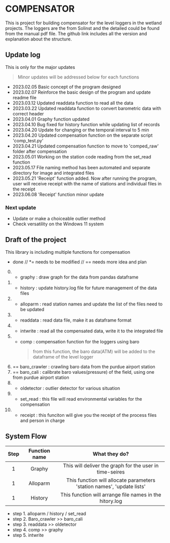 # COMPENSATOR
This is project for building compensator for the level loggers in the wetland projects.
The loggers are the from Solinst and the detailed could be found from the manual pdf file.
The github link includes all the version and explanation about the structure.



## Update log
This is only for the major updates
>Minor updates will be addressed below for each functions
- 2023.02.05    Basic concept of the program designed
- 2023.02.07    Reinforce the basic design of the program and update readme file
- 2023.03.12    Updated readdata function to read all the data
- 2023.03.22    Updated readdata function to convert barometric data with correct header
- 2023.04.01    Graphy function updated
- 2023.04.10    Bug fixed for history function while updating list of records
- 2023.04.20    Update for changing or the temporal interval to 5 min
- 2023.04.20    Updated compensation function on the separate script 'comp_test.py'
- 2023.04.21    Updated compensation function to move to 'comped_raw' folder after compensation
- 2023.05.01    Working on the station code reading from the set_read function
- 2023.05.17    File naming method has been automated and separate directory for image and integrated files
- 2023.05.21    'Receipt' function added. Now after running the program, user will receive receipt with the name of stations and individual files in the receipt
- 2023.06.08    'Receipt' function minor update


### Next update

- Update or make a choiceable outlier method
- Check versatility on the Windows 11 system



## Draft of the project

This library is including multiple functions for compensation

* done // *= needs to be modified // == needs more idea and plan
0. * graphy : draw graph for the data from pandas dataframe
1. * history : update history.log file for future management of the data files
2. * alloparm : read station names and update the list of the files need to be updated
3. * readdata : read data file, make it as dataframe format
4. * intwrite : read all the compensated data, write it to the integrated file
5. * comp : compensation function for the loggers using baro
        > from this function, the baro data(ATM) will be added to the dataframe of the level logger
6. == baro_crawler : crawling baro data from the purdue airport station
7. == baro_cali : calibrate baro values(pressure) of the field, using one from purdue airport station
8. *  oldetector : outlier detector for various situation
9. *  set_read : this file will read environmental variables for the compensation
10. * receipt : this funciton will give you the receipt of the process files and person in charge



## System Flow
|Step|Function name|What they do?|
|:---:|:---:|:---:|
|1|Graphy|This will deliver the graph for the user in time-seires|
|1|Alloparm|This function will allocate parameters 'station names', 'update lists'|
|1|History|This function will arrange file names in the hitory.log|

- step 1. alloparm / history / set_read
- step 2. Baro_crawler >> baro_cali
- step 3. readdata >> oldetector
- step 4. comp >> graphy
- step 5. intwrite
